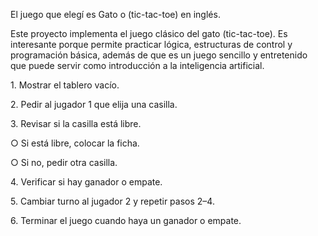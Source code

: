 ﻿El juego que elegí es Gato o (tic-tac-toe) en inglés. 

Este proyecto implementa el juego clásico del gato (tic-tac-toe). Es interesante porque permite practicar lógica, estructuras de control y programación básica, además de que es un juego sencillo y entretenido que puede servir como introducción a la inteligencia artificial. 

1\. Mostrar el tablero vacío. 

2\. Pedir al jugador 1 que elija una casilla. 

3\. Revisar si la casilla está libre. 

○ Si está libre, colocar la ficha. 

○ Si no, pedir otra casilla. 

4\. Verificar si hay ganador o empate. 

5\. Cambiar turno al jugador 2 y repetir pasos 2–4. 

6\. Terminar el juego cuando haya un ganador o empate. 
